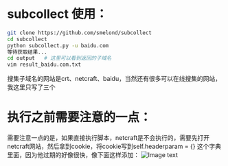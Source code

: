 # subcollect 使用：

``` bash
git clone https://github.com/smelond/subcollect
cd subcollect
python subcollect.py -u baidu.com
等待获取结果...
cd output   # 这里可以看到返回的子域名
vim result_baidu.com.txt
```
搜集子域名的网站是crt、netcraft、baidu，当然还有很多可以在线搜集的网站，我这里只写了三个
# 执行之前需要注意的一点：
需要注意一点的是，如果直接执行脚本，netcraft是不会执行的，需要先打开netcraft网站，然后拿到cookie，将cookie写到self.headerparam = {} 这个字典里面，因为他过期的好像很快，像下面这样添加：
![Image text](https://smelond.com/image_upload/2018/11/20181105200704.png)
